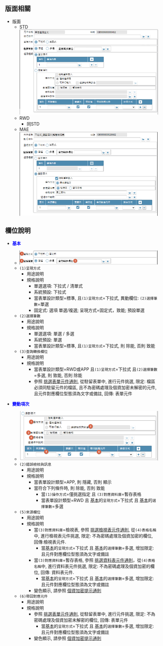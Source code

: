 ## <div id="layout">版面相關</div>
* 版面
    * STD</br>
        ![pic][image_oalist_STD]
    * RWD
        * 同STD
    * MAE</br>
        ![pic][image_oalist_APP]



## <div id="object-desc">欄位說明</div>

* <p id="fieldbreak1" style="color:blue;font-weight:bold">基本</p>

    * ![pic][image_oalist_block1]
    * `(1)呈現方式`
        * 用途說明
        * 規格說明
            * 單選選項: 下拉式 / 清單式
            * 系統預設: 下拉式
            * 當表單設計類型=標準, 且`(1)呈現方式`=下拉式, 異動欄位: `(2)選擇筆數`=單選
            * <delLine>固定式: 選項 單選/複選; 呈現方式=固定式，致能; 預設單選<delLine>
    * `(2)選擇筆數`
        * 用途說明
        * 規格說明
            * 單選選項: 單選 / 多選
            * 系統預設: 單選
            * 當表單設計類型=標準, 且`(1)呈現方式`=下拉式, 則 除能, 否則 致能
    * `(3)查詢轉換欄位`
        * 用途說明
        * 規格說明
            * 當表單設計類型=RWD或APP 且`(1)呈現方式`=下拉式 且`(2)選擇筆數`=多選, 則 致能, 否則 除能
            * 參照 [挑選表單元件通則][link_ruledialog7], 從駐留表單中, 進行元件挑選, 限定: 檔區必須同駐留元件的檔區, 且不為密碼處理及個資加密未解密的元件, 且元件對應欄位型態須為文字或備註, 回傳: 表單元件
            
* <p id="fieldbreak1" style="color:blue;font-weight:bold">變動項次</p>

    * ![pic][image_oalist_block2]
    * `(2)錯誤檢核與訊息`
        * 用途說明
        * 規格說明            
            * 當表單設計類型=APP, 則 隱藏, 否則 顯示
            * 當符合下列條件時, 則 除能, 否則 致能
                * 當`(1)操作方式`=僅挑選指定 且 `(3)對應資料庫`=暫存表格
                * 當表單設計類型=RWD 且 [基本][link_fieldbreak1]的`呈現方式`=下拉式 且 [基本][link_fieldbreak1]的`選擇筆數`=多選
    * `(5)來源欄位`
        * 用途說明
        * 規格說明            
            * 當`(3)對應資料庫`=檢視表, 參照 [挑選檢視表元件通則][link_ruledialog8], 從`(4)表格名稱`中, 進行檢視表元件挑選, 限定: 不為密碼處理及個資加密的欄位, 回傳:檢視表元件.
                * 當[基本][link_fieldbreak1]的`呈現方式`=下拉式 且 [基本][link_fieldbreak1]的`選擇筆數`=多選, 增加限定: 且元件對應欄位型態須為文字或備註
            * 當`(3)對應資料庫`=暫存表格, 參照 [挑選資料表元件通則][link_ruledialog5]，從`(4)表格名稱`中, 進行資料表元件挑選, 限定: 不為密碼處理及個資加密的欄位, 回傳: 資料表元件.
                * 當[基本][link_fieldbreak1]的`呈現方式`=下拉式 且 [基本][link_fieldbreak1]的`選擇筆數`=多選, 增加限定: 且元件對應欄位型態須為文字或備註
            * 變色顯示, 請參照 [個資加密提示通則][link_ruleother11]
    * `(6)帶回對應元件`
        * 用途說明
        * 規格說明
            * 參照 [挑選表單元件通則][link_ruledialog7], 從駐留表單中, 進行元件挑選, 限定: 不為密碼處理及個資加密未解密的欄位, 回傳: 表單元件
                * 當[基本][link_fieldbreak1]的`呈現方式`=下拉式 且 [基本][link_fieldbreak1]的`選擇筆數`=多選, 增加限定: 且元件對應欄位型態須為文字或備註
            * 變色顯示, 請參照 [個資加密提示通則][link_ruleother11]



<!-- 圖片 -->
[image_oalist_STD]:attachment/OAList_STD.png
[image_oalist_APP]:attachment/OAList_APP.png
[image_oalist_block1]:attachment/OAList_block1.png
[image_oalist_block2]:attachment/OAList_block2.png

<!-- 超連結 -->
[link_fieldbreak1]:#fieldbreak1 "欄位說明/基本"
[link_ruleother1]:/8.10.0/IDE/Specification/RulesOther/README#ruleother1 "共用通則_其它/版面資訊通則"

[link_ruledialog7]:{4}/IDE/Specification/RulesDialog/README#ruledialog7 "共用通則_開啟單據/挑選表單元件通則"
[link_ruledialog5]:{4}/IDE/Specification/RulesDialog/README#ruledialog5 "共用通則_開啟單據/挑選資料表元件通則"
[link_ruledialog8]:{4}/IDE/Specification/RulesDialog/README#ruledialog8 "共用通則_開啟單據/挑選檢視表元件通則"

[link_ruleother11]:{4}/IDE/Specification/RulesOther/README#ruleother11 "共用通則_其它/個資加密提示通則"
